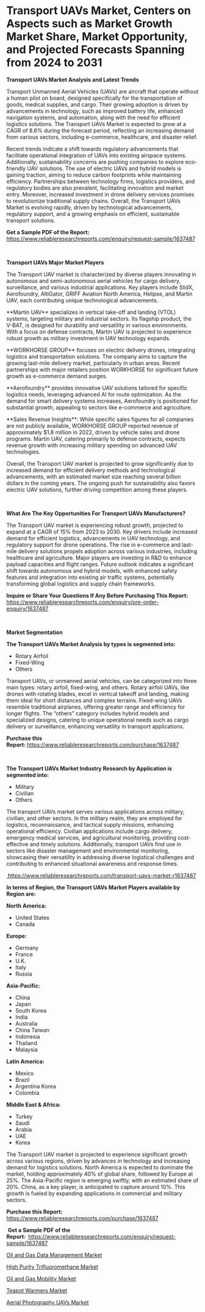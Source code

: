 <p><h1>Transport UAVs Market, Centers on Aspects such as Market Growth Market Share, Market Opportunity, and Projected Forecasts Spanning from 2024 to 2031</h1></p><p><strong>Transport UAVs Market Analysis and Latest Trends</strong></p>
<p><p>Transport Unmanned Aerial Vehicles (UAVs) are aircraft that operate without a human pilot on board, designed specifically for the transportation of goods, medical supplies, and cargo. Their growing adoption is driven by advancements in technology, such as improved battery life, enhanced navigation systems, and automation, along with the need for efficient logistics solutions. The Transport UAVs Market is expected to grow at a CAGR of 8.6% during the forecast period, reflecting an increasing demand from various sectors, including e-commerce, healthcare, and disaster relief.</p><p>Recent trends indicate a shift towards regulatory advancements that facilitate operational integration of UAVs into existing airspace systems. Additionally, sustainability concerns are pushing companies to explore eco-friendly UAV solutions. The use of electric UAVs and hybrid models is gaining traction, aiming to reduce carbon footprints while maintaining efficiency. Partnerships between technology firms, logistics providers, and regulatory bodies are also prevalent, facilitating innovation and market entry. Moreover, increased investment in drone delivery services promises to revolutionize traditional supply chains. Overall, the Transport UAVs Market is evolving rapidly, driven by technological advancements, regulatory support, and a growing emphasis on efficient, sustainable transport solutions.</p></p>
<p><strong>Get a Sample PDF of the Report:&nbsp;</strong> <a href="https://www.reliableresearchreports.com/enquiry/request-sample/1637487">https://www.reliableresearchreports.com/enquiry/request-sample/1637487</a></p>
<p>&nbsp;</p>
<p><strong>Transport UAVs Major Market Players</strong></p>
<p><p>The Transport UAV market is characterized by diverse players innovating in autonomous and semi-autonomous aerial vehicles for cargo delivery, surveillance, and various industrial applications. Key players include SlidX, Aerofoundry, AltiGator, GRIFF Aviation North America, Helipse, and Martin UAV, each contributing unique technological advancements.</p><p>**Martin UAV** specializes in vertical take-off and landing (VTOL) systems, targeting military and industrial sectors. Its flagship product, the V-BAT, is designed for durability and versatility in various environments. With a focus on defense contracts, Martin UAV is projected to experience robust growth as military investment in UAV technology expands.</p><p>**WORKHORSE GROUP** focuses on electric delivery drones, integrating logistics and transportation solutions. The company aims to capture the growing last-mile delivery market, particularly in urban areas. Recent partnerships with major retailers position WORKHORSE for significant future growth as e-commerce demand surges.</p><p>**Aerofoundry** provides innovative UAV solutions tailored for specific logistics needs, leveraging advanced AI for route optimization. As the demand for smart delivery systems increases, Aerofoundry is positioned for substantial growth, appealing to sectors like e-commerce and agriculture.</p><p>**Sales Revenue Insights**: While specific sales figures for all companies are not publicly available, WORKHORSE GROUP reported revenue of approximately $1.8 million in 2022, driven by vehicle sales and drone programs. Martin UAV, catering primarily to defense contracts, expects revenue growth with increasing military spending on advanced UAV technologies.</p><p>Overall, the Transport UAV market is projected to grow significantly due to increased demand for efficient delivery methods and technological advancements, with an estimated market size reaching several billion dollars in the coming years. The ongoing push for sustainability also favors electric UAV solutions, further driving competition among these players.</p></p>
<p>&nbsp;</p>
<p><strong>What Are The Key Opportunities For Transport UAVs Manufacturers?</strong></p>
<p><p>The Transport UAV market is experiencing robust growth, projected to expand at a CAGR of 15% from 2023 to 2030. Key drivers include increased demand for efficient logistics, advancements in UAV technology, and regulatory support for drone operations. The rise in e-commerce and last-mile delivery solutions propels adoption across various industries, including healthcare and agriculture. Major players are investing in R&D to enhance payload capacities and flight ranges. Future outlook indicates a significant shift towards autonomous and hybrid models, with enhanced safety features and integration into existing air traffic systems, potentially transforming global logistics and supply chain frameworks.</p></p>
<p><strong>Inquire or Share Your Questions If Any Before Purchasing This Report:</strong> <a href="https://www.reliableresearchreports.com/enquiry/pre-order-enquiry/1637487">https://www.reliableresearchreports.com/enquiry/pre-order-enquiry/1637487</a></p>
<p>&nbsp;</p>
<p><strong>Market Segmentation</strong></p>
<p><strong>The Transport UAVs Market Analysis by types is segmented into:</strong></p>
<p><ul><li>Rotary Airfoil</li><li>Fixed-Wing</li><li>Others</li></ul></p>
<p><p>Transport UAVs, or unmanned aerial vehicles, can be categorized into three main types: rotary airfoil, fixed-wing, and others. Rotary airfoil UAVs, like drones with rotating blades, excel in vertical takeoff and landing, making them ideal for short distances and complex terrains. Fixed-wing UAVs resemble traditional airplanes, offering greater range and efficiency for longer flights. The “others” category includes hybrid models and specialized designs, catering to unique operational needs such as cargo delivery or surveillance, enhancing versatility in transport applications.</p></p>
<p><strong>Purchase this Report:&nbsp;</strong><a href="https://www.reliableresearchreports.com/purchase/1637487">https://www.reliableresearchreports.com/purchase/1637487</a></p>
<p>&nbsp;</p>
<p><strong>The Transport UAVs Market Industry Research by Application is segmented into:</strong></p>
<p><ul><li>Military</li><li>Civilian</li><li>Others</li></ul></p>
<p><p>The transport UAVs market serves various applications across military, civilian, and other sectors. In the military realm, they are employed for logistics, reconnaissance, and tactical supply missions, enhancing operational efficiency. Civilian applications include cargo delivery, emergency medical services, and agricultural monitoring, providing cost-effective and timely solutions. Additionally, transport UAVs find use in sectors like disaster management and environmental monitoring, showcasing their versatility in addressing diverse logistical challenges and contributing to enhanced situational awareness and response times.</p></p>
<p><a href="https://www.reliableresearchreports.com/transport-uavs-market-r1637487">&nbsp;https://www.reliableresearchreports.com/transport-uavs-market-r1637487</a></p>
<p><strong>In terms of Region, the Transport UAVs Market Players available by Region are:</strong></p>
<p>
    <p> <strong> North America: </strong>
        <ul>
            <li>United States</li>
            <li>Canada</li>
        </ul>
        </p> 
    <p> <strong> Europe: </strong>
        <ul>
            <li>Germany</li>
            <li>France</li>
            <li>U.K.</li>
            <li>Italy</li>
            <li>Russia</li>
        </ul>
        </p> 
    <p> <strong> Asia-Pacific: </strong>
        <ul>
            <li>China</li>
            <li>Japan</li>
            <li>South Korea</li>
            <li>India</li>
            <li>Australia</li>
            <li>China Taiwan</li>
            <li>Indonesia</li>
            <li>Thailand</li>
            <li>Malaysia</li>
        </ul>
        </p> 
    <p> <strong> Latin America: </strong>
        <ul>
            <li>Mexico</li>
            <li>Brazil</li>
            <li>Argentina Korea</li>
            <li>Colombia</li>
        </ul>
        </p> 
    <p> <strong> Middle East & Africa: </strong>
        <ul>
            <li>Turkey</li>
            <li>Saudi</li>
            <li>Arabia</li>
            <li>UAE</li>
            <li>Korea</li>
        </ul>
    </p>
    </p>
<p><p>The Transport UAV market is projected to experience significant growth across various regions, driven by advances in technology and increasing demand for logistics solutions. North America is expected to dominate the market, holding approximately 40% of global share, followed by Europe at 25%. The Asia-Pacific region is emerging swiftly, with an estimated share of 20%. China, as a key player, is anticipated to capture around 10%. This growth is fueled by expanding applications in commercial and military sectors.</p></p>
<p><strong>Purchase this Report: </strong><a href="https://www.reliableresearchreports.com/purchase/1637487">https://www.reliableresearchreports.com/purchase/1637487</a></p>
<p>&nbsp;<strong>Get a Sample PDF of the Report:&nbsp;&nbsp;</strong><a href="https://www.reliableresearchreports.com/enquiry/request-sample/1637487">https://www.reliableresearchreports.com/enquiry/request-sample/1637487</a></p>
<p><strong></strong></p>
<p><p><a href="https://www.linkedin.com/pulse/navigating-global-oil-gas-data-management-market-landscape-1ikmc?trackingId=t4qUCfzIR4KYK30qCVZr6w%3D%3D">Oil and Gas Data Management Market</a></p><p><a href="https://medium.com/@berryguann/high-purity-trifluoromethane-market-share-size-trends-industry-analysis-report-by-application-c6dc626cd599">High Purity Trifluoromethane Market</a></p><p><a href="https://www.linkedin.com/pulse/what-innovations-shaping-oil-gas-mobility-market-application-vuq5c?trackingId=BoEBRxE3T%2FOqLFeYQL1ZPA%3D%3D">Oil and Gas Mobility Market</a></p><p><a href="https://issuu.com/reportprime-2/docs/teapot-warmers-market-size-2030.ppt_22efff14001f7b">Teapot Warmers Market</a></p><p><a href="https://github.com/MatthewHernandez403/Market-Research-Report-List-1/blob/main/aerial-photography-uavs-market.md">Aerial Photography UAVs Market</a></p></p>